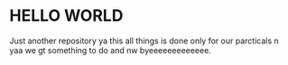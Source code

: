 # HELLO WORLD
Just another repository 
ya this all things is done only for our parcticals 
n yaa we gt something to do
and nw byeeeeeeeeeeeee.

